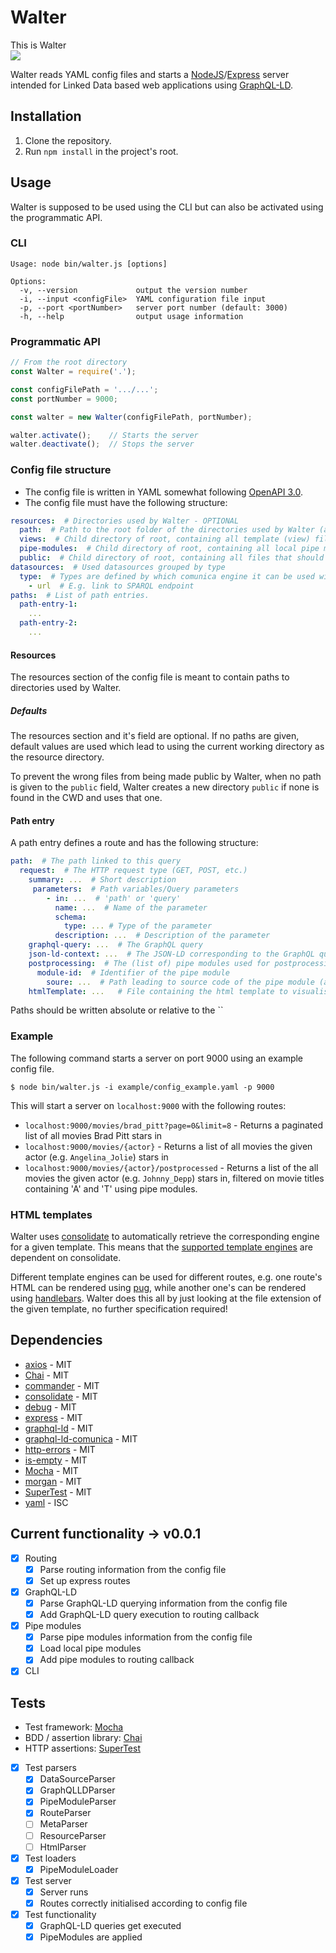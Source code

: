 # Walter
This is Walter  
![](https://mattermost.ilabt.imec.be/files/gcsbmwrq4p86zmoismi6iz3brh/public?h=pTxrBbD5nCLDZtZIaXOv8dUGwLzqRu8gtLRZNLyD8U8)

Walter reads YAML config files and starts a [NodeJS](https://nodejs.org/en/)/[Express](https://expressjs.com/) server 
intended for Linked Data based web applications using [GraphQL-LD](https://comunica.github.io/Article-ISWC2018-Demo-GraphQlLD/).

## Installation
1. Clone the repository.
2. Run `npm install` in the project's root.

## Usage
Walter is supposed to be used using the CLI but can also be activated using the programmatic API.

### CLI
```
Usage: node bin/walter.js [options]

Options:
  -v, --version             output the version number
  -i, --input <configFile>  YAML configuration file input
  -p, --port <portNumber>   server port number (default: 3000)
  -h, --help                output usage information
```
### Programmatic API
```js
// From the root directory
const Walter = require('.');

const configFilePath = '.../...';
const portNumber = 9000;

const walter = new Walter(configFilePath, portNumber);

walter.activate();    // Starts the server
walter.deactivate();  // Stops the server
```

### Config file structure
* The config file is written in YAML somewhat following [OpenAPI 3.0](https://swagger.io/docs/specification/basic-structure/).
* The config file must have the following structure:

```yaml
resources:  # Directories used by Walter - OPTIONAL
  path:  # Path to the root folder of the directories used by Walter (absolute or relative to the directory containing the config file) - OPTIONAL
  views:  # Child directory of root, containing all template (view) files - OPTIONAL
  pipe-modules:  # Child directory of root, containing all local pipe modules - OPTIONAL
  public:  # Child directory of root, containing all files that should be available statically (e.g. stylesheets) - OPTIONAL
datasources:  # Used datasources grouped by type
  type:  # Types are defined by which comunica engine it can be used with
    - url  # E.g. link to SPARQL endpoint
paths:  # List of path entries.
  path-entry-1:
    ...
  path-entry-2:
    ...
```

#### Resources
The resources section of the config file is meant to contain paths to directories used by Walter.

##### Defaults
The resources section and it's field are optional. If no paths are given, default values are used which lead to using the current working directory as the resource directory.

To prevent the wrong files from being made public by Walter, when no path is given to the `public` field, Walter creates a new directory `public` if none is found in the CWD and uses that one.

#### Path entry 
A path entry defines a route and has the following structure:

```yaml
path:  # The path linked to this query
  request:  # The HTTP request type (GET, POST, etc.)
    summary: ...  # Short description
     parameters:  # Path variables/Query parameters
        - in: ...  # 'path' or 'query'
          name: ...  # Name of the parameter
          schema:
            type: ... # Type of the parameter
          description: ...  # Description of the parameter
    graphql-query: ...  # The GraphQL query
    json-ld-context: ...  # The JSON-LD corresponding to the GraphQL query
    postprocessing:  # The (list of) pipe modules used for postprocessing
      module-id:  # Identifier of the pipe module
        soure: ...  # Path leading to source code of the pipe module (absolute path or relative to the pipe-modules directory)
    htmlTemplate: ...   # File containing the html template to visualise the data (absolute path or relative to the views directory)
```

Paths should be written absolute or relative to the ``

### Example
The following command starts a server on port 9000 using an example config file.

`$ node bin/walter.js -i example/config_example.yaml -p 9000`

This will start a server on `localhost:9000` with the following routes:

* `localhost:9000/movies/brad_pitt?page=0&limit=8` - Returns a paginated list of all movies Brad Pitt stars in
* `localhost:9000/movies/{actor}` - Returns a list of all movies the given actor (e.g. `Angelina_Jolie`) stars in
* `localhost:9000/movies/{actor}/postprocessed` - Returns a list of the all movies the given actor (e.g. `Johnny_Depp`) stars in, filtered on movie titles containing 'A' and 'T' using pipe modules.

### HTML templates
Walter uses [consolidate](https://www.npmjs.com/package/consolidate) to automatically retrieve the corresponding engine for a given template. This means that the [supported template engines](https://www.npmjs.com/package/consolidate#supported-template-engines) are dependent on consolidate.

Different template engines can be used for different routes, e.g. one route's HTML can be rendered using [pug](https://pugjs.org/api/getting-started.html), while another one's can be rendered using [handlebars](https://handlebarsjs.com/). Walter does this all by just looking at the file extension of the given template, no further specification required!

## Dependencies
* [axios](https://www.npmjs.com/package/axios) - MIT
* [Chai](https://www.npmjs.com/package/chai) - MIT
* [commander](https://www.npmjs.com/package/commander) - MIT
* [consolidate](https://www.npmjs.com/package/consolidate) - MIT
* [debug](https://www.npmjs.com/package/debug) - MIT
* [express](https://www.npmjs.com/package/express) - MIT
* [graphql-ld](https://www.npmjs.com/package/graphql-ld) - MIT
* [graphql-ld-comunica](https://www.npmjs.com/package/graphql-ld-comunica) - MIT
* [http-errors](https://www.npmjs.com/package/http-errors) - MIT
* [is-empty](https://www.npmjs.com/package/is-empty) - MIT
* [Mocha](https://www.npmjs.com/package/mocha) - MIT
* [morgan](https://www.npmjs.com/package/morgan) - MIT
* [SuperTest](https://www.npmjs.com/package/supertest) - MIT
* [yaml](https://www.npmjs.com/package/yaml) - ISC


## Current functionality &rarr; v0.0.1
- [X]  Routing
    - [X]  Parse routing information from the config file
    - [X]  Set up express routes
- [X]  GraphQL-LD
    - [X]  Parse GraphQL-LD querying information from the config file
    - [X]  Add GraphQL-LD query execution to routing callback
- [X]  Pipe modules
    - [X]  Parse pipe modules information from the config file
    - [X]  Load local pipe modules
    - [X]  Add pipe modules to routing callback
- [X]  CLI

## Tests
* Test framework: [Mocha](https://www.npmjs.com/package/mocha)
* BDD / assertion library: [Chai](https://www.npmjs.com/package/chai)
* HTTP assertions: [SuperTest](https://www.npmjs.com/package/supertest)

<!-- -->

* [x]  Test parsers
    * [x]  DataSourceParser
    * [x]  GraphQLLDParser
    * [x]  PipeModuleParser
    * [x]  RouteParser
    * [ ]  MetaParser
    * [ ]  ResourceParser
    * [ ]  HtmlParser
* [x]  Test loaders
    * [x]  PipeModuleLoader
* [x]  Test server
    * [x]  Server runs
    * [x]  Routes correctly initialised according to config file
* [x]  Test functionality
    * [x]  GraphQL-LD queries get executed
    * [x]  PipeModules are applied
